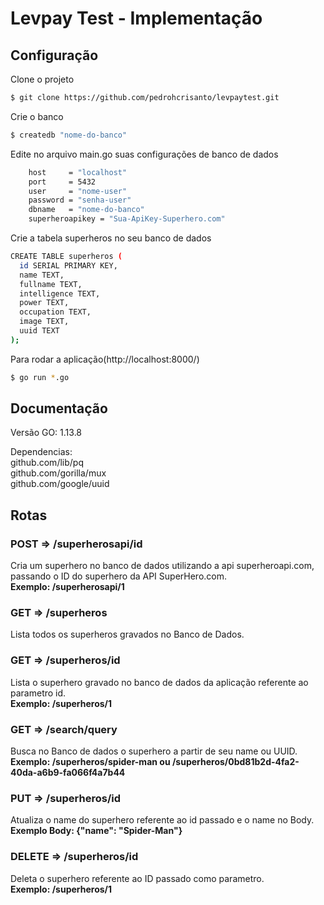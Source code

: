 # Levpay Test - Implementação
## Configuração

Clone o projeto

```sh
$ git clone https://github.com/pedrohcrisanto/levpaytest.git
```


Crie o banco
```sh
$ createdb "nome-do-banco"
```
Edite no arquivo main.go suas configurações de banco de dados
```sh
	host     = "localhost"
	port     = 5432
	user     = "nome-user"
	password = "senha-user"
	dbname   = "nome-do-banco"
  	superheroapikey = "Sua-ApiKey-Superhero.com"
```


Crie a tabela superheros no seu banco de dados
```sh
CREATE TABLE superheros (
  id SERIAL PRIMARY KEY,
  name TEXT,
  fullname TEXT,
  intelligence TEXT,
  power TEXT,
  occupation TEXT,
  image TEXT,
  uuid TEXT
);

```

Para rodar a aplicação(http://localhost:8000/)
```sh
$ go run *.go
```
## Documentação
Versão GO: 1.13.8

Dependencias: 
<br>
github.com/lib/pq
<br>
github.com/gorilla/mux
<br>
github.com/google/uuid


<h2>Rotas</h2>
<h3>POST => /superherosapi/id</h3>
Cria um superhero no banco de dados utilizando a api superheroapi.com, passando o ID do superhero da API SuperHero.com.
<br> <strong>Exemplo: /superherosapi/1</strong>
<br>
<h3>GET => /superheros</h3>
Lista todos os superheros gravados no Banco de Dados.
<br>
<h3>GET => /superheros/id</h3>
Lista o superhero gravado no banco de dados da aplicação referente ao parametro id.
<br> <strong>Exemplo: /superheros/1</strong>
<br>
<h3>GET => /search/query</h3>
Busca no Banco de dados o superhero a partir de seu name ou UUID.
<br> <strong>Exemplo: /superheros/spider-man ou /superheros/0bd81b2d-4fa2-40da-a6b9-fa066f4a7b44</strong>
<br>
<h3>PUT => /superheros/id</h3>
Atualiza o name do superhero referente ao id passado e o name no Body.
<br><strong>Exemplo Body: {"name": "Spider-Man"}</strong>
<br>
<h3>DELETE => /superheros/id</h3>
Deleta o superhero referente ao ID passado como parametro.
<strong><br>Exemplo: /superheros/1</strong>
